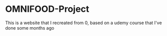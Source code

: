 # OMNIFOOD-Project

This is a website that I recreated from 0, based on a udemy course that I've done some months ago
